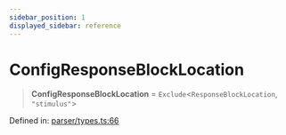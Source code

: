 ```yaml
---
sidebar_position: 1
displayed_sidebar: reference
---
```


# ConfigResponseBlockLocation

> **ConfigResponseBlockLocation** = `Exclude`\<`ResponseBlockLocation`, `"stimulus"`\>

Defined in: [parser/types.ts:66](https://github.com/revisit-studies/study/blob/6d0bcf865c88e39cf1cf0007fe3f55213492c22c/src/parser/types.ts#L66)
